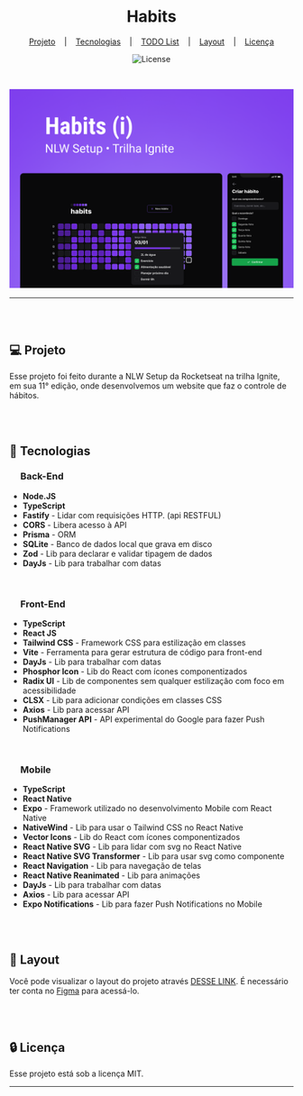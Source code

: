 <h1 align="center">Habits</h1>

<div align="center">

[Projeto](#projeto) &nbsp;&nbsp;&nbsp;|&nbsp;&nbsp;&nbsp; [Tecnologias](#tecnologias)
&nbsp;&nbsp;&nbsp;|&nbsp;&nbsp;&nbsp; [TODO List](#TODO) &nbsp;&nbsp;&nbsp;|&nbsp;&nbsp;&nbsp;
[Layout](#layout) &nbsp;&nbsp;&nbsp;|&nbsp;&nbsp;&nbsp; [Licença](#license)

</div>

<p align="center">
  <img alt="License" src="https://img.shields.io/static/v1?label=license&message=MIT&color=49AA26&labelColor=000000">
</p>

<br>

<div align="center">

![Preview](Cover.png)

</div>

<hr>
<br>
<br>

## 💻 Projeto <a name = "projeto"></a>

Esse projeto foi feito durante a NLW Setup da Rocketseat na trilha Ignite, em sua 11° edição, onde
desenvolvemos um website que faz o controle de hábitos.

<br>
<br>

## 🚀 Tecnologias <a name = "tecnologias"></a>

### &nbsp;&nbsp;&nbsp;&nbsp; Back-End

- **Node.JS**
- **TypeScript**
- **Fastify** - Lidar com requisições HTTP. (api RESTFUL)
- **CORS** - Libera acesso à API
- **Prisma** - ORM
- **SQLite** - Banco de dados local que grava em disco
- **Zod** - Lib para declarar e validar tipagem de dados
- **DayJs** - Lib para trabalhar com datas

<br>

### &nbsp;&nbsp;&nbsp;&nbsp; Front-End

- **TypeScript**
- **React JS**
- **Tailwind CSS** - Framework CSS para estilização em classes
- **Vite** - Ferramenta para gerar estrutura de código para front-end
- **DayJs** - Lib para trabalhar com datas
- **Phosphor Icon** - Lib do React com ícones componentizados
- **Radix UI** - Lib de componentes sem qualquer estilização com foco em acessibilidade
- **CLSX** - Lib para adicionar condições em classes CSS
- **Axios** - Lib para acessar API
- **PushManager API** - API experimental do Google para fazer Push Notifications

<br>

### &nbsp;&nbsp;&nbsp;&nbsp; Mobile

- **TypeScript**
- **React Native**
- **Expo** - Framework utilizado no desenvolvimento Mobile com React Native
- **NativeWind** - Lib para usar o Tailwind CSS no React Native
- **Vector Icons** - Lib do React com ícones componentizados
- **React Native SVG** - Lib para lidar com svg no React Native
- **React Native SVG Transformer** - Lib para usar svg como componente
- **React Navigation** - Lib para navegação de telas
- **React Native Reanimated** - Lib para animações
- **DayJs** - Lib para trabalhar com datas
- **Axios** - Lib para acessar API
- **Expo Notifications** - Lib para fazer Push Notifications no Mobile

<br>
<br>

## 🔖 Layout <a name = "layout"></a>

Você pode visualizar o layout do projeto através
[DESSE LINK](<https://www.figma.com/file/ArxVYcX7q7OUgCwdfBV6b7/Habits-(i)-(Community)?node-id=6%3A343&t=4ZHKCi0ZbniE75iY-1>).
É necessário ter conta no [Figma](https://figma.com) para acessá-lo.

<br>
<br>

## 🔒 Licença

Esse projeto está sob a licença MIT.

<hr>

